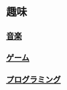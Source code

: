 # 趣味

## [音楽](https://genku-m.github.io/profile/hobby/music)
## [ゲーム](https://genku-m.github.io/profile/hobby/game)
## [プログラミング](https://genku-m.github.io/profile/hobby/programming)
